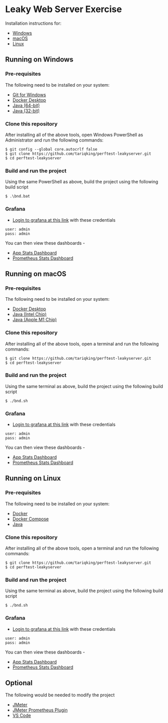 # Leaky Web Server Exercise

Installation instructions for:

* [Windows](#running-on-windows)
* [macOS](#running-on-macos)
* [Linux](#running-on-linux)

## Running on Windows

### Pre-requisites

The following need to be installed on your system:

* [Git for Windows](https://git-scm.com/download/win)
* [Docker Desktop](https://www.docker.com/products/docker-desktop)
* [Java (64-bit)](https://cdn.azul.com/zulu/bin/zulu8.56.0.21-ca-jdk8.0.302-win_x64.msi)
* [Java (32-bit)](https://cdn.azul.com/zulu/bin/zulu8.56.0.21-ca-jdk8.0.302-win_i686.msi)

### Clone this repository

After installing all of the above tools, open Windows PowerShell as Administrator and run the following commands:

```shell
$ git config --global core.autocrlf false
$ git clone https://github.com/tariqking/perftest-leakyserver.git
$ cd perftest-leakyserver
```

### Build and run the project

Using the same PowerShell as above, build the project using the following build script

```shell
$ .\bnd.bat
```

### Grafana

* [Login to grafana at this link](http://127.0.0.1:3000/login) with these credentials

```
user: admin
pass: admin
```

You can then view these dashboards - 
* [App Stats Dashboard](http://localhost:3000/d/17kOE7Onk/spring-boot-app?orgId=1&refresh=30s&from=now-15m&to=now)
* [Prometheus Stats Dashboard](http://localhost:3000/d/UDdpyzz7z/prometheus-stats?orgId=1&refresh=5s&from=now-15m&to=now)

## Running on macOS

### Pre-requisites

The following need to be installed on your system:

* [Docker Desktop](https://www.docker.com/products/docker-desktop)
* [Java (Intel Chip)](https://cdn.azul.com/zulu/bin/zulu8.56.0.21-ca-jdk8.0.302-macosx_x64.dmg)
* [Java (Apple M1 Chip)](https://cdn.azul.com/zulu/bin/zulu8.56.0.23-ca-jdk8.0.302-macosx_aarch64.dmg)

### Clone this repository

After installing all of the above tools, open a terminal and run the following commands:

```shell
$ git clone https://github.com/tariqking/perftest-leakyserver.git
$ cd perftest-leakyserver
```

### Build and run the project

Using the same terminal as above, build the project using the following build script

```shell
$ ./bnd.sh
```

### Grafana

* [Login to grafana at this link](http://127.0.0.1:3000/login) with these credentials

```
user: admin
pass: admin
```

You can then view these dashboards - 
* [App Stats Dashboard](http://localhost:3000/d/17kOE7Onk/spring-boot-app?orgId=1&refresh=30s&from=now-15m&to=now)
* [Prometheus Stats Dashboard](http://localhost:3000/d/UDdpyzz7z/prometheus-stats?orgId=1&refresh=5s&from=now-15m&to=now)

## Running on Linux

### Pre-requisites

The following need to be installed on your system:

* [Docker](https://docs.docker.com/get-docker/)
* [Docker Compose](https://docs.docker.com/compose/install/)
* [Java](https://www.azul.com/downloads/?version=java-8-lts&os=linux&package=jdk)

### Clone this repository

After installing all of the above tools, open a terminal and run the following commands:

```shell
$ git clone https://github.com/tariqking/perftest-leakyserver.git
$ cd perftest-leakyserver
```

### Build and run the project

Using the same terminal as above, build the project using the following build script

```shell
$ ./bnd.sh
```

### Grafana

* [Login to grafana at this link](http://127.0.0.1:3000/login) with these credentials

```
user: admin
pass: admin
```

You can then view these dashboards - 
* [App Stats Dashboard](http://localhost:3000/d/17kOE7Onk/spring-boot-app?orgId=1&refresh=30s&from=now-15m&to=now)
* [Prometheus Stats Dashboard](http://localhost:3000/d/UDdpyzz7z/prometheus-stats?orgId=1&refresh=5s&from=now-15m&to=now)

## Optional

The following would be needed to modify the project

* [JMeter](https://jmeter.apache.org/download_jmeter.cgi)
* [JMeter Prometheus Plugin](https://github.com/johrstrom/jmeter-prometheus-plugin/releases)
* [VS Code](https://code.visualstudio.com/download)

